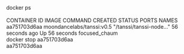 <div id="termynal" data-termynal>
  <span data-ty="input"><span class="file-path"></span>docker ps</span>
  <span data-ty>
    <br> 
    <br> CONTAINER ID    IMAGE    COMMAND    CREATED    STATUS  PORTS    NAMES
    <br> aa751703d6aa moondancelabs/tanssi:v0.5 "/tanssi/tanssi-node…" 56 seconds ago  Up 56 seconds             focused_chaum
    <br> 
    <span data-ty="input"><span class="file-path"></span>docker stop aa751703d6aa</span>
    <br> aa751703d6aa
  </span>
</div>
